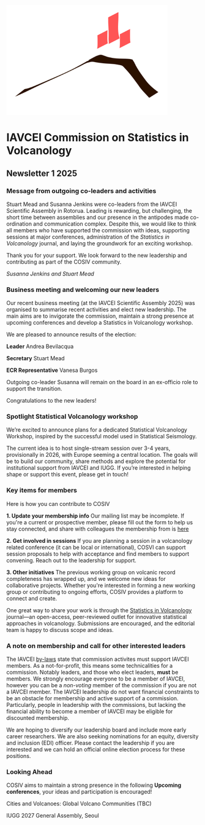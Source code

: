 ![COSIV logo](logo.png)
# IAVCEI Commission on Statistics in Volcanology
## Newsletter 1 2025
### Message from outgoing co-leaders and activities
Stuart Mead and Susanna Jenkins were co-leaders from the IAVCEI Scientific Assembly in Rotorua. Leading is rewarding, but challenging, the short time between assemblies and our presence in the antipodes made co-ordination and communication complex. Despite this, we would like to think all members who have supported the commission with ideas, supporting sessions at major conferences, administration of the *Statistics in Volcanology* journal, and laying the groundwork for an exciting workshop.

Thank you for your support. We look forward to the new leadership and contributing as part of the COSIV community.

*Susanna Jenkins and Stuart Mead*

### Business meeting and welcoming our new leaders
Our recent business meeting (at the IAVCEI Scientific Assembly 2025) was organised to summarise recent activities and elect new leadership. The main aims are to invigorate the commission, maintain a strong presence at upcoming conferences and develop a Statistics in Volcanology workshop.

We are pleased to announce results of the election:

**Leader** Andrea Bevilacqua

**Secretary** Stuart Mead

**ECR Representative** Vanesa Burgos

Outgoing co-leader Susanna will remain on the board in an ex-officio role to support the transition.

Congratulations to the new leaders!

### Spotlight Statistical Volcanology workshop

We’re excited to announce plans for a dedicated Statistical Volcanology Workshop, inspired by the successful model used in Statistical Seismology.

The current idea is to host single-stream session over 3-4 years, provisionally in 2026, with Europe seeming a central location. The goals will be to build our community, share methods and explore the potential for institutional support from IAVCEI and IUGG. If you’re interested in helping shape or support this event, please get in touch!

### Key items for members
Here is how you can contribute to COSIV

**1. Update your membership info**
Our mailing list may be incomplete. If you're a current or prospective member, please fill out the form to help us stay connected, and share with colleagues the membership from is [here](https://forms.gle/zw3BxyJSuV8w5NPS7)

**2. Get involved in sessions**
If you are planning a session in a volcanology related conference (it can be local or international), COSVI can support session proposals to help with acceptance and find members to support convening. Reach out to the leadership for support.

**3. Other initiatives**
The previous working group on volcanic record completeness has wrapped up, and we welcome new ideas for collaborative projects. Whether you're interested in forming a new working group or contributing to ongoing efforts, COSIV provides a platform to connect and create.

One great way to share your work is through the [Statistics in Volcanology](https://digitalcommons.usf.edu/siv) journal—an open-access, peer-reviewed outlet for innovative statistical approaches in volcanology. Submissions are encouraged, and the editorial team is happy to discuss scope and ideas.

### A note on membership and call for other interested leaders
The IAVCEI [by-laws](https://www.iavceivolcano.org/statutes-and-by-laws/) state that commission activites must support IAVCEI members. As a not-for-profit, this means some technicalities for a commission. Notably leaders, and those who elect leaders, **must** be members. We strongly encourage everyone to be a member of IAVCEI, however you can be a *non-voting* member of the commission if you are not a IAVCEI member. The IAVCEI leadership do not want financial constraints to be an obstacle for membership and active support of a commission. Particularly, people in leadership with the commissions, but lacking the financial ability to become a member of IAVCEI may be eligible for discounted membership.

We are hoping to diversify our leadership board and include more early career researchers. We are also seeking nominations for an equity, diversity and inclusion (EDI) officer. Please contact the leadership if you are interested and we can hold an official online election process for these positions.

### Looking Ahead
COSIV aims to maintain a strong presence in the following **Upcoming conferences**, your ideas and participation is encouraged!

Cities and Volcanoes: Global Volcano Communities (TBC)

IUGG 2027 General Assembly, Seoul